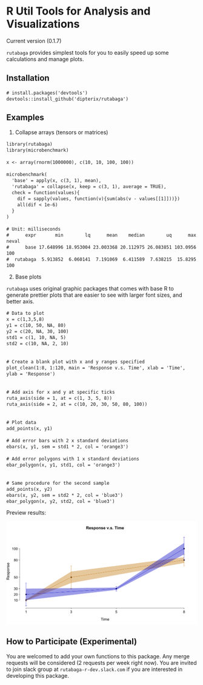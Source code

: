 # R Util Tools for Analysis and Visualizations

Current version (0.1.7)

`rutabaga` provides simplest tools for you to easily speed up some calculations 
and manage plots. 

## Installation

```{r}
# install.packages('devtools')
devtools::install_github('dipterix/rutabaga')
```

## Examples

1. Collapse arrays (tensors or matrices)

```{r}
library(rutabaga)
library(microbenchmark)

x <- array(rnorm(1000000), c(10, 10, 100, 100))

microbenchmark(
  'base' = apply(x, c(3, 1), mean),
  'rutabaga' = collapse(x, keep = c(3, 1), average = TRUE), 
  check = function(values){
    dif = sapply(values, function(v){sum(abs(v - values[[1]]))})
    all(dif < 1e-6)
  }
)

# Unit: milliseconds
#      expr       min        lq      mean    median        uq      max neval
#      base 17.648996 18.953004 23.003368 20.112975 26.083851 103.0956   100
#  rutabaga  5.913852  6.060141  7.191069  6.411589  7.638215  15.8295   100

```

2. Base plots

`rutabaga` uses original graphic packages that comes with base R to generate 
prettier plots that are easier to see with larger font sizes, and better 
axis.

```
# Data to plot
x = c(1,3,5,8)
y1 = c(10, 50, NA, 80)
y2 = c(20, NA, 30, 100)
std1 = c(1, 10, NA, 5)
std2 = c(10, NA, 2, 10)


# Create a blank plot with x and y ranges specified 
plot_clean(1:8, 1:120, main = 'Response v.s. Time', xlab = 'Time', ylab = 'Response')


# Add axis for x and y at specific ticks
ruta_axis(side = 1, at = c(1, 3, 5, 8))
ruta_axis(side = 2, at = c(10, 20, 30, 50, 80, 100))


# Plot data
add_points(x, y1)

# Add error bars with 2 x standard deviations
ebars(x, y1, sem = std1 * 2, col = 'orange3')

# Add error polygons with 1 x standard deviations
ebar_polygon(x, y1, std1, col = 'orange3')


# Same procedure for the second sample
add_points(x, y2)
ebars(x, y2, sem = std2 * 2, col = 'blue3')
ebar_polygon(x, y2, std2, col = 'blue3')
```

Preview results:

![](./inst/src/img/sample_plot1.png)

## How to Participate (Experimental)

You are welcomed to add your own functions to this package. Any merge requests 
will be considered (2 requests per week right now).
You are invited to join slack group at `rutabaga-r-dev.slack.com` if you are 
interested in developing this package.
